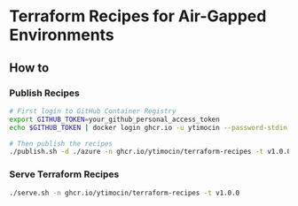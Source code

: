 # Terraform Recipes for Air-Gapped Environments

## How to

### Publish Recipes

```bash
# First login to GitHub Container Registry
export GITHUB_TOKEN=your_github_personal_access_token
echo $GITHUB_TOKEN | docker login ghcr.io -u ytimocin --password-stdin

# Then publish the recipes
./publish.sh -d ./azure -n ghcr.io/ytimocin/terraform-recipes -t v1.0.0
```

### Serve Terraform Recipes

```bash
./serve.sh -n ghcr.io/ytimocin/terraform-recipes -t v1.0.0
```
